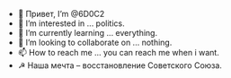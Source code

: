 - 👋 Привет, I’m @6D0C2
- 👀 I’m interested in ... politics.
- 🌱 I’m currently learning ... everything.
- 💞️ I’m looking to collaborate on ... nothing.
- 📫 How to reach me ... you can reach me when i want.
-   ☭  Наша мечта – восстановление Советского Союза.

<!---
6D0C2/6D0C2 is a ✨ special ✨ repository because its `README.md` (this file) appears on your GitHub profile.
You can click the Preview link to take a look at your changes.
--->
